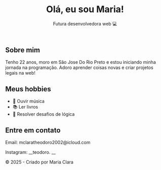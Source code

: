 <!DOCTYPE html>
<html lang="pt-br">
<head>
  <meta charset="UTF-8">
  <meta name="viewport" content="width=device-width, initial-scale=1.0">
  <title> Sobre Mim </title>
  <link rel="stylesheet" href="style.css">
</head>
<body>

  <header>
    <h1>Olá, eu sou Maria!</h1>
    <p>Futura desenvolvedora web 💻</p>
  </header>

  <section class="sobre">
    <h2>Sobre mim</h2>
    <p>Tenho 22 anos, moro em São Jose Do Rio Preto  e estou iniciando minha jornada na programação. Adoro aprender coisas novas e criar projetos legais na web!</p>
  </section>

  <section class="hobbies">
    <h2>Meus hobbies</h2>
    <ul>
      <li>🎵 Ouvir música</li>
      <li>📚 Ler livros</li>
      <li>🧠 Resolver desafios de lógica</li>
    </ul>
  </section>

  <section class="contato">
    <h2>Entre em contato</h2>
    <p>Email: mclaratheodoro2002@icloud.com</p>
    <p>Instagram: __teodoro. __</p>
  </section>

  <footer>
    <p>&copy; 2025 - Criado por Maria Clara</p>
  </footer>

</body>
</html>
